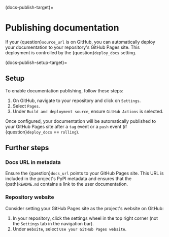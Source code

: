 (docs-publish-target)=
# Publishing documentation

If your {question}`source_url` is on GitHub, you can automatically deploy your documentation to your repository's GitHub Pages site. This deployment is controlled by the {question}`deploy_docs` setting.

(docs-publish-setup-target)=
## Setup

To enable documentation publishing, follow these steps:

1. On GitHub, navigate to your repository and click on `Settings`.
2. Select `Pages`.
3. Under `Build and deployment source`, ensure `GitHub Actions` is selected.

Once configured, your documentation will be automatically published to your GitHub Pages site after a `tag` event or a `push` event (if {question}`deploy_docs` == `rolling`).

## Further steps

### Docs URL in metadata

Ensure the {question}`docs_url` points to your GitHub Pages site. This URL is included in the project's PyPI metadata and ensures that the {path}`README.md` contains a link to the user documentation.

### Repository website

Consider setting your GitHub Pages site as the project's website on GitHub:

1. In your repository, click the settings wheel in the top right corner (not the `Settings` tab in the navigation bar).
2. Under `Website`, select `Use your GitHub Pages website`.
